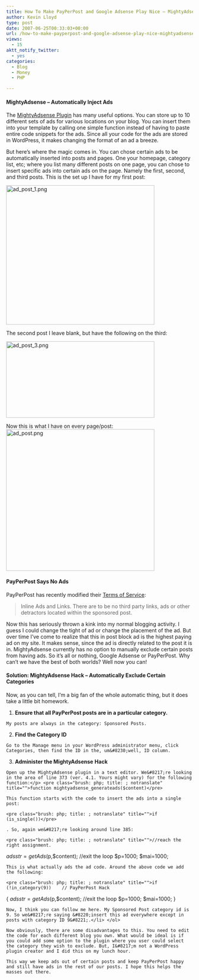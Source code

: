 ```yaml
---
title: How To Make PayPerPost and Google Adsense Play Nice – MightyAdsense Plugin Hack
author: Kevin Lloyd
type: post
date: 2007-06-25T00:33:03+00:00
url: /how-to-make-payperpost-and-google-adsense-play-nice-mightyadsense-plugin-hack/
views:
  - 15
aktt_notify_twitter:
  - yes
categories:
  - Blog
  - Money
  - PHP

---
```

#### MightyAdsense &#8211; Automatically Inject Ads

The [MightyAdsense Plugin][1] has many useful options. You can store up to 10 different sets of ads for various locations on your blog. You can insert them into your template by calling one simple function instead of having to paste entire code snippets for the ads. Since all your code for the ads are stored in WordPress, it makes changing the format of an ad a breeze.

But here&#8217;s where the magic comes in. You can chose certain ads to be automatically inserted into posts and pages. One your homepage, category list, etc; where you list many different posts on one page, you can chose to insert specific ads into certain ads on the page. Namely the first, second, and third posts. This is the set up I have for my first post:

<a rel="lightbox" href="/wp-content/uploads/2007/ads/ad_post_1.png"><img title="ad_post_1.png" src="/wp-content/uploads/2007/ads/.thumbs/.ad_post_1.png" border="0" alt="ad_post_1.png" width="400" height="376" /></a>

The second post I leave blank, but have the following on the third:

<a rel="lightbox" href="/wp-content/uploads/2007/ads/ad_post_3.png"><img title="ad_post_3.png" src="/wp-content/uploads/2007/ads/.thumbs/.ad_post_3.png" border="0" alt="ad_post_3.png" width="400" height="206" /></a>

Now this is what I have on every page/post:<a rel="lightbox" href="/wp-content/uploads/2007/ads/ad_post.png"><img title="ad_post.png" src="/wp-content/uploads/2007/ads/.thumbs/.ad_post.png" border="0" alt="ad_post.png" width="400" height="382" /></a>

#### PayPerPost Says No Ads

PayPerPost has recently modified their [Terms of Service][2]:

> Inline Ads and Links. There are to be no third party links, ads or other detractors located within the sponsored post.

Now this has seriously thrown a kink into my normal blogging activity. I guess I could change the tight of ad or change the placement of the ad. But over time I&#8217;ve come to realize that this in post block ad is the highest paying ad on my site. It makes sense, since the ad is directly related to the post it is in. MightyAdsense currently has no option to manually exclude certain posts from having ads. So it&#8217;s all or nothing, Google Adsense or PayPerPost. Why can&#8217;t we have the best of both worlds? Well now you can!

#### Solution: MightyAdsense Hack &#8211; Automatically Exclude Certain Categories

Now, as you can tell, I&#8217;m a big fan of the whole automatic thing, but it does take a little bit homework.

  1. **Ensure that all PayPerPost posts are in a particular category.**

    My posts are always in the category: Sponsored Posts.
  2. **Find the Category ID**

    Go to the Manage menu in your WordPress administrator menu, click Categories, then find the ID in the, um&#8230;well, ID column.
  3. **Administer the MightyAdsense** **Hack**

    Open up the MightyAdsense plugin in a text editor. We&#8217;re looking in the area of line 373 (ver. 4.1. Yours might vary) for the following function:</p> <pre class="brush: php; title: ; notranslate" title="">function mightyadsense_generateads($content)</pre>

    This function starts with the code to insert the ads into a single post:

    <pre class="brush: php; title: ; notranslate" title="">if (is_single())</pre>

    . So, again we&#8217;re looking around line 385:

    <pre class="brush: php; title: ; notranslate" title="">//reach the right assignment.
$adsstr=getAds($p,$content);
//exit the loop
$p=1000;
$mai=1000;</pre>

    This is what actually ads the ad code. Around the above code we add the following:

    <pre class="brush: php; title: ; notranslate" title="">if (!in_category(9))    // PayPerPost Hack
{
$adsstr=getAds($p,$content);
//exit the loop
$p=1000;
$mai=1000;
}</pre>

    Now, I think you can follow me here. My Sponsored Post category id is 9. So we&#8217;re saying &#8220;insert this ad everywhere except in posts with category ID 9&#8221;.</li> </ol>

    Now obviously, there are some disadvantages to this. You need to edit the code for each different blog you own. What would be ideal is if you could add some option to the plugin where you user could select the category they wish to exclude. But, I&#8217;m not a WordPress plugin creator and I did this on my lunch hour.

    This way we keep ads out of certain posts and keep PayPerPost happy and still have ads in the rest of our posts. I hope this helps the masses out there.

 [1]: http://mightyhitter.com/main-page/plugins/mightyadsense/
 [2]: http://payperpost.com/company/tos.html
